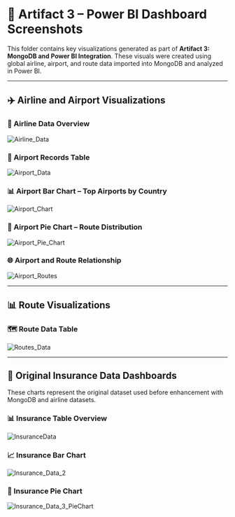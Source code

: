 # 📸 Artifact 3 – Power BI Dashboard Screenshots

This folder contains key visualizations generated as part of **Artifact 3: MongoDB and Power BI Integration**. These visuals were created using global airline, airport, and route data imported into MongoDB and analyzed in Power BI.

---

## ✈️ Airline and Airport Visualizations

### 🛫 Airline Data Overview
![Airline_Data](./Airline_Data.png)

### 🏢 Airport Records Table
![Airport_Data](./Airport_Data.png)

### 📊 Airport Bar Chart – Top Airports by Country
![Airport_Chart](./Airport_Chart.png)

### 🥧 Airport Pie Chart – Route Distribution
![Airport_Pie_Chart](./Airport_Pie_Chart.png)

### 🌐 Airport and Route Relationship
![Airport_Routes](./Airport_Routes.png)

---

## 📊 Route Visualizations

### 🗺️ Route Data Table
![Routes_Data](./Routes_Data.png)

---

## 🧾 Original Insurance Data Dashboards

These charts represent the original dataset used before enhancement with MongoDB and airline datasets.

### 📊 Insurance Table Overview
![InsuranceData](./InsuranceData.png)

### 📈 Insurance Bar Chart
![Insurance_Data_2](./Insurance_Data_2.png)

### 🥧 Insurance Pie Chart
![Insurance_Data_3_PieChart](./Insurance_Data_3_PieChart.png)
